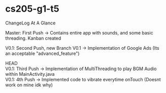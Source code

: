 # cs205-g1-t5

ChangeLog At A Glance

Master: First Push -> Contains entire app with sounds, and some basic threading. Kanban created  

V0.1: Second Push, new Branch V0.1 -> Implementation of Google Ads (Its an acceptable "advanced_feature")   

HEAD  
V0.1: Third Push -> Implementation of MultiThreading to play BGM Audio within MainActivity.java  
V0.1: 4th Push -> Implemented code to vibrate everytime onTouch (Doesnt work on mine idk why)
